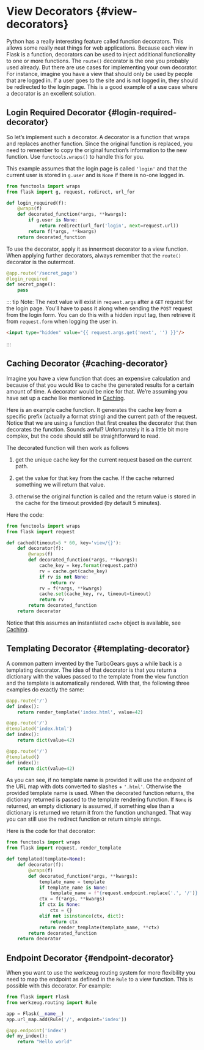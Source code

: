 # View Decorators {#view-decorators}

Python has a really interesting feature called function decorators. This allows some really neat things for web applications. Because each view in Flask is a function, decorators can be used to inject additional functionality to one or more functions. The `route()` decorator is the one you probably used already. But there are use cases for implementing your own decorator. For instance, imagine you have a view that should only be used by people that are logged in. If a user goes to the site and is not logged in, they should be redirected to the login page. This is a good example of a use case where a decorator is an excellent solution.

## Login Required Decorator {#login-required-decorator}

So let’s implement such a decorator. A decorator is a function that wraps and replaces another function. Since the original function is replaced, you need to remember to copy the original function’s information to the new function. Use `functools.wraps()` to handle this for you.

This example assumes that the login page is called `'login'` and that the current user is stored in `g.user` and is `None` if there is no-one logged in.

```python
from functools import wraps
from flask import g, request, redirect, url_for

def login_required(f):
    @wraps(f)
    def decorated_function(*args, **kwargs):
        if g.user is None:
            return redirect(url_for('login', next=request.url))
        return f(*args, **kwargs)
    return decorated_function
```

To use the decorator, apply it as innermost decorator to a view function. When applying further decorators, always remember that the `route()` decorator is the outermost.

```python
@app.route('/secret_page')
@login_required
def secret_page():
    pass
```

::: tip Note:
The next value will exist in `request.args` after a `GET` request for the login page. You’ll have to pass it along when sending the `POST` request from the login form. You can do this with a hidden input tag, then retrieve it from `request.form` when logging the user in.

```html
<input type="hidden" value="{{ request.args.get('next', '') }}"/>
```
:::

## Caching Decorator {#caching-decorator}

Imagine you have a view function that does an expensive calculation and because of that you would like to cache the generated results for a certain amount of time. A decorator would be nice for that. We’re assuming you have set up a cache like mentioned in [Caching](/python/flask/user_guide/pattern/caching#caching).

Here is an example cache function. It generates the cache key from a specific prefix (actually a format string) and the current path of the request. Notice that we are using a function that first creates the decorator that then decorates the function. Sounds awful? Unfortunately it is a little bit more complex, but the code should still be straightforward to read.

The decorated function will then work as follows

1. get the unique cache key for the current request based on the current path.

2. get the value for that key from the cache. If the cache returned something we will return that value.

3. otherwise the original function is called and the return value is stored in the cache for the timeout provided (by default 5 minutes).

Here the code:

```python 
from functools import wraps
from flask import request

def cached(timeout=5 * 60, key='view/{}'):
    def decorator(f):
        @wraps(f)
        def decorated_function(*args, **kwargs):
            cache_key = key.format(request.path)
            rv = cache.get(cache_key)
            if rv is not None:
                return rv
            rv = f(*args, **kwargs)
            cache.set(cache_key, rv, timeout=timeout)
            return rv
        return decorated_function
    return decorator
```

Notice that this assumes an instantiated `cache` object is available, see [Caching](/python/flask/user_guide/pattern/caching#caching).

## Templating Decorator {#templating-decorator}

A common pattern invented by the TurboGears guys a while back is a templating decorator. The idea of that decorator is that you return a dictionary with the values passed to the template from the view function and the template is automatically rendered. With that, the following three examples do exactly the same:

```python
@app.route('/')
def index():
    return render_template('index.html', value=42)

@app.route('/')
@templated('index.html')
def index():
    return dict(value=42)

@app.route('/')
@templated()
def index():
    return dict(value=42)
```

As you can see, if no template name is provided it will use the endpoint of the URL map with dots converted to slashes + `'.html'`. Otherwise the provided template name is used. When the decorated function returns, the dictionary returned is passed to the template rendering function. If `None` is returned, an empty dictionary is assumed, if something else than a dictionary is returned we return it from the function unchanged. That way you can still use the redirect function or return simple strings.

Here is the code for that decorator:

```python
from functools import wraps
from flask import request, render_template

def templated(template=None):
    def decorator(f):
        @wraps(f)
        def decorated_function(*args, **kwargs):
            template_name = template
            if template_name is None:
                template_name = f"{request.endpoint.replace('.', '/')}.html"
            ctx = f(*args, **kwargs)
            if ctx is None:
                ctx = {}
            elif not isinstance(ctx, dict):
                return ctx
            return render_template(template_name, **ctx)
        return decorated_function
    return decorator
```

## Endpoint Decorator {#endpoint-decorator}

When you want to use the werkzeug routing system for more flexibility you need to map the endpoint as defined in the `Rule` to a view function. This is possible with this decorator. For example:

```python
from flask import Flask
from werkzeug.routing import Rule

app = Flask(__name__)
app.url_map.add(Rule('/', endpoint='index'))

@app.endpoint('index')
def my_index():
    return "Hello world"
```
